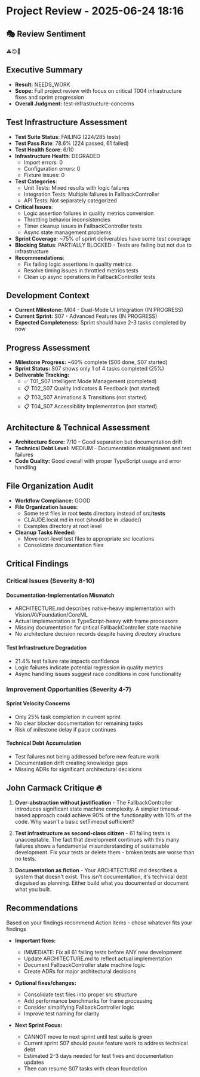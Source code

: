 # Project Review - 2025-06-24 18:16

## 🎭 Review Sentiment

⚠️😐🔧

## Executive Summary

- **Result:** NEEDS_WORK
- **Scope:** Full project review with focus on critical T004 infrastructure fixes and sprint progression
- **Overall Judgment:** test-infrastructure-concerns

## Test Infrastructure Assessment

- **Test Suite Status**: FAILING (224/285 tests)
- **Test Pass Rate**: 78.6% (224 passed, 61 failed)
- **Test Health Score**: 6/10
- **Infrastructure Health**: DEGRADED
  - Import errors: 0
  - Configuration errors: 0
  - Fixture issues: 0
- **Test Categories**:
  - Unit Tests: Mixed results with logic failures
  - Integration Tests: Multiple failures in FallbackController
  - API Tests: Not separately categorized
- **Critical Issues**:
  - Logic assertion failures in quality metrics conversion
  - Throttling behavior inconsistencies  
  - Timer cleanup issues in FallbackController tests
  - Async state management problems
- **Sprint Coverage**: ~75% of sprint deliverables have some test coverage
- **Blocking Status**: PARTIALLY BLOCKED - Tests are failing but not due to infrastructure
- **Recommendations**:
  - Fix failing logic assertions in quality metrics
  - Resolve timing issues in throttled metrics tests
  - Clean up async operations in FallbackController tests

## Development Context

- **Current Milestone:** M04 - Dual-Mode UI Integration (IN PROGRESS)
- **Current Sprint:** S07 - Advanced Features (IN PROGRESS)
- **Expected Completeness:** Sprint should have 2-3 tasks completed by now

## Progress Assessment

- **Milestone Progress:** ~60% complete (S06 done, S07 started)
- **Sprint Status:** S07 shows only 1 of 4 tasks completed (25%)
- **Deliverable Tracking:** 
  - ✅ T01_S07 Intelligent Mode Management (completed)
  - 📋 T02_S07 Quality Indicators & Feedback (not started)
  - 📋 T03_S07 Animations & Transitions (not started)
  - 📋 T04_S07 Accessibility Implementation (not started)

## Architecture & Technical Assessment

- **Architecture Score:** 7/10 - Good separation but documentation drift
- **Technical Debt Level:** MEDIUM - Documentation misalignment and test failures
- **Code Quality:** Good overall with proper TypeScript usage and error handling

## File Organization Audit

- **Workflow Compliance:** GOOD
- **File Organization Issues:** 
  - Some test files in root __tests__ directory instead of src/__tests__
  - CLAUDE.local.md in root (should be in .claude/)
  - Examples directory at root level
- **Cleanup Tasks Needed:**
  - Move root-level test files to appropriate src locations
  - Consolidate documentation files

## Critical Findings

### Critical Issues (Severity 8-10)

#### Documentation-Implementation Mismatch

- ARCHITECTURE.md describes native-heavy implementation with Vision/AVFoundation/CoreML
- Actual implementation is TypeScript-heavy with frame processors
- Missing documentation for critical FallbackController state machine
- No architecture decision records despite having directory structure

#### Test Infrastructure Degradation  

- 21.4% test failure rate impacts confidence
- Logic failures indicate potential regression in quality metrics
- Async handling issues suggest race conditions in core functionality

### Improvement Opportunities (Severity 4-7)

#### Sprint Velocity Concerns

- Only 25% task completion in current sprint
- No clear blocker documentation for remaining tasks
- Risk of milestone delay if pace continues

#### Technical Debt Accumulation

- Test failures not being addressed before new feature work
- Documentation drift creating knowledge gaps
- Missing ADRs for significant architectural decisions

## John Carmack Critique 🔥

1. **Over-abstraction without justification** - The FallbackController introduces significant state machine complexity. A simpler timeout-based approach could achieve 90% of the functionality with 10% of the code. Why wasn't a basic setTimeout sufficient?

2. **Test infrastructure as second-class citizen** - 61 failing tests is unacceptable. The fact that development continues with this many failures shows a fundamental misunderstanding of sustainable development. Fix your tests or delete them - broken tests are worse than no tests.

3. **Documentation as fiction** - Your ARCHITECTURE.md describes a system that doesn't exist. This isn't documentation, it's technical debt disguised as planning. Either build what you documented or document what you built.

## Recommendations

Based on your findings recommend Action items - chose whatever fits your findings

- **Important fixes:**
  - IMMEDIATE: Fix all 61 failing tests before ANY new development
  - Update ARCHITECTURE.md to reflect actual implementation
  - Document FallbackController state machine logic
  - Create ADRs for major architectural decisions

- **Optional fixes/changes:**
  - Consolidate test files into proper src structure
  - Add performance benchmarks for frame processing
  - Consider simplifying FallbackController logic
  - Improve test naming for clarity

- **Next Sprint Focus:** 
  - CANNOT move to next sprint until test suite is green
  - Current sprint S07 should pause feature work to address technical debt
  - Estimated 2-3 days needed for test fixes and documentation updates
  - Then can resume S07 tasks with clean foundation